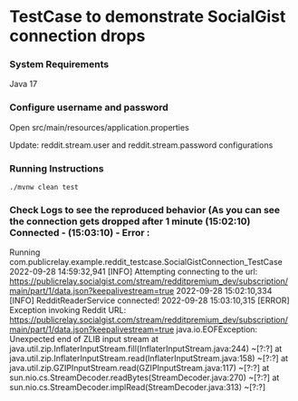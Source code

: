 # TestCase to demonstrate SocialGist connection drops

### System Requirements
Java 17

### Configure username and password
Open src/main/resources/application.properties

Update: reddit.stream.user and reddit.stream.password configurations

### Running Instructions
```console
./mvnw clean test
```

### Check Logs to see the reproduced behavior (As you can see the connection gets dropped after 1 minute (15:02:10) Connected - (15:03:10) - Error :
Running com.publicrelay.example.reddit_testcase.SocialGistConnection_TestCase
2022-09-28 14:59:32,941 [INFO] Attempting connecting to the url: https://publicrelay.socialgist.com/stream/redditpremium_dev/subscription/main/part/1/data.json?keepalivestream=true
2022-09-28 15:02:10,334 [INFO] RedditReaderService connected!
2022-09-28 15:03:10,315 [ERROR] Exception invoking Reddit URL: https://publicrelay.socialgist.com/stream/redditpremium_dev/subscription/main/part/1/data.json?keepalivestream=true
java.io.EOFException: Unexpected end of ZLIB input stream
    at java.util.zip.InflaterInputStream.fill(InflaterInputStream.java:244) ~[?:?]
    at java.util.zip.InflaterInputStream.read(InflaterInputStream.java:158) ~[?:?]
    at java.util.zip.GZIPInputStream.read(GZIPInputStream.java:117) ~[?:?]
    at sun.nio.cs.StreamDecoder.readBytes(StreamDecoder.java:270) ~[?:?]
    at sun.nio.cs.StreamDecoder.implRead(StreamDecoder.java:313) ~[?:?]